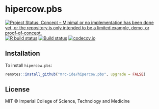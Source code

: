 # hipercow.pbs

<!-- badges: start -->
[![Project Status: Concept – Minimal or no implementation has been done yet, or the repository is only intended to be a limited example, demo, or proof-of-concept.](https://www.repostatus.org/badges/latest/concept.svg)](https://www.repostatus.org/#concept)
[![R build status](https://github.com/mrc-ide/hipercow.pbs/workflows/R-CMD-check/badge.svg)](https://github.com/mrc-ide/hipercow.pbs/actions)
[![Build status]()](https://buildkite.com/mrc-ide/mrcide/hipercow-dot-pbs?branch=main)
[![codecov.io](https://codecov.io/github/mrc-ide/hipercow.pbs/coverage.svg?branch=main)](https://codecov.io/github/mrc-ide/hipercow.pbs?branch=main)
<!-- badges: end -->

## Installation

To install `hipercow.pbs`:

```r
remotes::install_github("mrc-ide/hipercow.pbs", upgrade = FALSE)
```

## License

MIT © Imperial College of Science, Technology and Medicine
